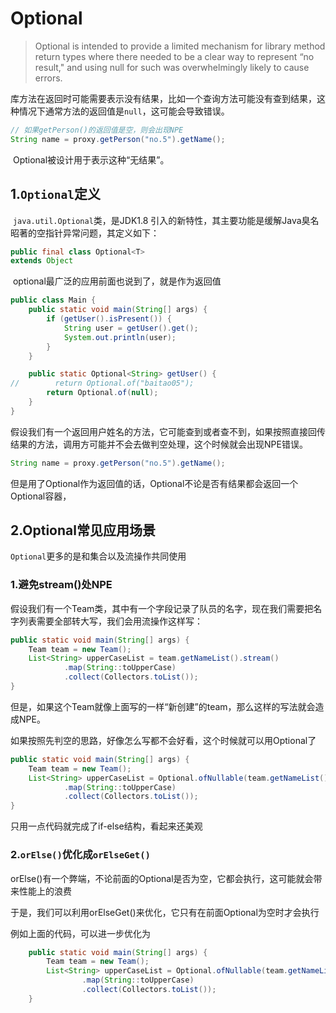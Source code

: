 # Optional

> Optional is intended to provide a limited mechanism for library method return types where there needed to be a clear way to represent “no result," and using null for such was overwhelmingly likely to cause errors.

​	库方法在返回时可能需要表示没有结果，比如一个查询方法可能没有查到结果，这种情况下通常方法的返回值是`null`，这可能会导致错误。

```java
// 如果getPerson()的返回值是空，则会出现NPE
String name = proxy.getPerson("no.5").getName();
```

​	Optional被设计用于表示这种“无结果”。



## 1.`Optional`定义

​	`java.util.Optional`类，是JDK1.8 引入的新特性，其主要功能是缓解Java臭名昭著的空指针异常问题，其定义如下：

```java
public final class Optional<T>
extends Object
```



​	optional最广泛的应用前面也说到了，就是作为返回值

```java
public class Main {
    public static void main(String[] args) {
        if (getUser().isPresent()) {
            String user = getUser().get();
            System.out.println(user);
        }
    }

    public static Optional<String> getUser() {
//        return Optional.of("baitao05");
        return Optional.of(null);
    }
}
```

​	假设我们有一个返回用户姓名的方法，它可能查到或者查不到，如果按照直接回传结果的方法，调用方可能并不会去做判空处理，这个时候就会出现NPE错误。

```java
String name = proxy.getPerson("no.5").getName();
```



​	但是用了Optional作为返回值的话，Optional不论是否有结果都会返回一个Optional容器，















## 2.Optional常见应用场景

`Optional`更多的是和集合以及流操作共同使用

### 1.避免stream()处NPE

假设我们有一个Team类，其中有一个字段记录了队员的名字，现在我们需要把名字列表需要全部转大写，我们会用流操作这样写：

```java
public static void main(String[] args) {
    Team team = new Team();
    List<String> upperCaseList = team.getNameList().stream()
            .map(String::toUpperCase)
            .collect(Collectors.toList());
}
```



但是，如果这个Team就像上面写的一样“新创建”的team，那么这样的写法就会造成NPE。

如果按照先判空的思路，好像怎么写都不会好看，这个时候就可以用Optional了

```java
public static void main(String[] args) {
    Team team = new Team();
    List<String> upperCaseList = Optional.ofNullable(team.getNameList()).orElse(new ArrayList<>()).stream()
            .map(String::toUpperCase)
            .collect(Collectors.toList());
}
```

只用一点代码就完成了if-else结构，看起来还美观



### 2.`orElse()`优化成`orElseGet()`

orElse()有一个弊端，不论前面的Optional是否为空，它都会执行，这可能就会带来性能上的浪费

于是，我们可以利用orElseGet()来优化，它只有在前面Optional为空时才会执行

例如上面的代码，可以进一步优化为

```java
    public static void main(String[] args) {
        Team team = new Team();
        List<String> upperCaseList = Optional.ofNullable(team.getNameList()).orElseGet(ArrayList::new).stream()
                .map(String::toUpperCase)
                .collect(Collectors.toList());
    }
```

















